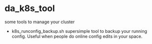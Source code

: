 # da_k8s_tool
some tools to manage your cluster
- k8s_runconfig_backup.sh 
  supersimple tool to backup your running config. 
  Useful when people do online config edits in your space. 

